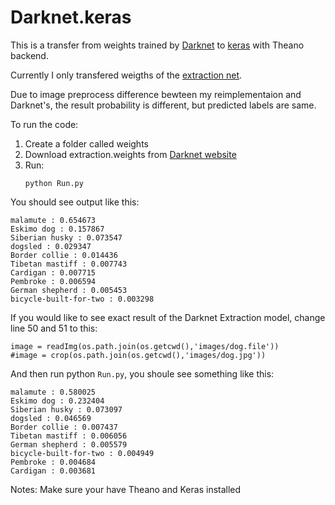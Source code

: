 # Darknet.keras
This is a transfer from weights trained by [Darknet](http://pjreddie.com/darknet/) to [keras](http://keras.io/) with Theano backend.

Currently I only transfered weigths of the [extraction net](https://github.com/pjreddie/darknet/blob/master/cfg/extraction.cfg).

Due to image preprocess difference bewteen my reimplementaion and Darknet's, the result probability is different, but predicted labels are same.

To run the code:

1. Create a folder called weights
2. Download extraction.weights from [Darknet website](http://pjreddie.com/darknet/imagenet/)
3. Run:
   ```
   python Run.py
   ```

You should see output like this:

```
malamute : 0.654673
Eskimo dog : 0.157867
Siberian husky : 0.073547
dogsled : 0.029347
Border collie : 0.014436
Tibetan mastiff : 0.007743
Cardigan : 0.007715
Pembroke : 0.006594
German shepherd : 0.005453
bicycle-built-for-two : 0.003298
```

If you would like to see exact result of the Darknet Extraction model, change line 50 and 51 to this:

```
image = readImg(os.path.join(os.getcwd(),'images/dog.file'))
#image = crop(os.path.join(os.getcwd(),'images/dog.jpg'))
```
And then run python `Run.py`, you shoule see something like this:

```
malamute : 0.580025
Eskimo dog : 0.232404
Siberian husky : 0.073097
dogsled : 0.046569
Border collie : 0.007437
Tibetan mastiff : 0.006056
German shepherd : 0.005579
bicycle-built-for-two : 0.004949
Pembroke : 0.004684
Cardigan : 0.003681
```
Notes:
Make sure your have Theano and Keras installed
